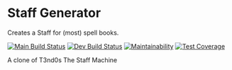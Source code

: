 # Staff Generator

Creates a Staff for (most) spell books.

[![Main Build Status](https://github.com/mrudat/StaffGenerator/actions/workflows/ci-prod.yaml/badge.svg)](https://github.com/mrudat/StaffGenerator/actions/workflows/ci-prod.yaml)
[![Dev Build Status](https://github.com/mrudat/StaffGenerator/actions/workflows/ci-dev.yaml/badge.svg)](https://github.com/mrudat/StaffGenerator/actions/workflows/ci-dev.yaml)
[![Maintainability](https://api.codeclimate.com/v1/badges/d9b69143e12f00451cf1/maintainability)](https://codeclimate.com/github/mrudat/StaffGenerator/maintainability)
[![Test Coverage](https://api.codeclimate.com/v1/badges/d9b69143e12f00451cf1/test_coverage)](https://codeclimate.com/github/mrudat/StaffGenerator/test_coverage)

A clone of T3nd0s The Staff Machine
